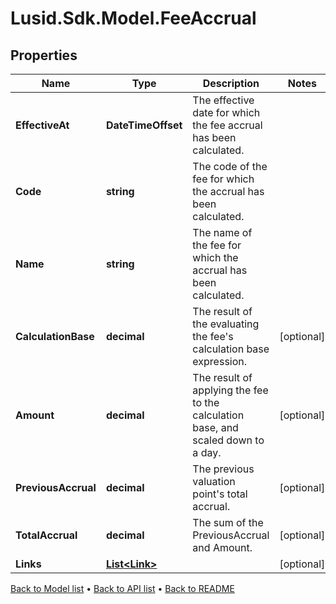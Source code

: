 # Lusid.Sdk.Model.FeeAccrual

## Properties

Name | Type | Description | Notes
------------ | ------------- | ------------- | -------------
**EffectiveAt** | **DateTimeOffset** | The effective date for which the fee accrual has been calculated. | 
**Code** | **string** | The code of the fee for which the accrual has been calculated. | 
**Name** | **string** | The name of the fee for which the accrual has been calculated. | 
**CalculationBase** | **decimal** | The result of the evaluating the fee&#39;s calculation base expression. | [optional] 
**Amount** | **decimal** | The result of applying the fee to the calculation base, and scaled down to a day. | [optional] 
**PreviousAccrual** | **decimal** | The previous valuation point&#39;s total accrual. | [optional] 
**TotalAccrual** | **decimal** | The sum of the PreviousAccrual and Amount. | [optional] 
**Links** | [**List&lt;Link&gt;**](Link.md) |  | [optional] 

[Back to Model list](../README.md#documentation-for-models) &#8226; [Back to API list](../README.md#documentation-for-api-endpoints) &#8226; [Back to README](../README.md)

